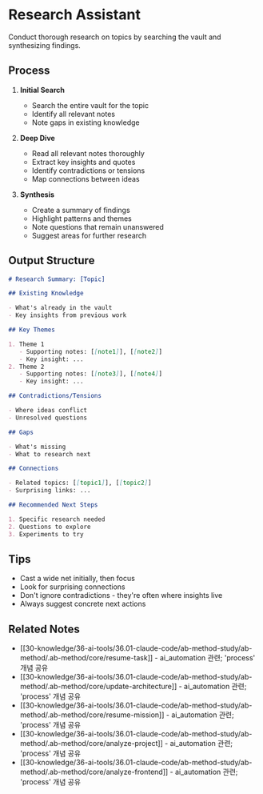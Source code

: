 # Research Assistant

Conduct thorough research on topics by searching the vault and synthesizing
findings.

## Process

1. **Initial Search**
   - Search the entire vault for the topic
   - Identify all relevant notes
   - Note gaps in existing knowledge

2. **Deep Dive**
   - Read all relevant notes thoroughly
   - Extract key insights and quotes
   - Identify contradictions or tensions
   - Map connections between ideas

3. **Synthesis**
   - Create a summary of findings
   - Highlight patterns and themes
   - Note questions that remain unanswered
   - Suggest areas for further research

## Output Structure

```markdown
# Research Summary: [Topic]

## Existing Knowledge

- What's already in the vault
- Key insights from previous work

## Key Themes

1. Theme 1
   - Supporting notes: [[note1]], [[note2]]
   - Key insight: ...
2. Theme 2
   - Supporting notes: [[note3]], [[note4]]
   - Key insight: ...

## Contradictions/Tensions

- Where ideas conflict
- Unresolved questions

## Gaps

- What's missing
- What to research next

## Connections

- Related topics: [[topic1]], [[topic2]]
- Surprising links: ...

## Recommended Next Steps

1. Specific research needed
2. Questions to explore
3. Experiments to try
```

## Tips

- Cast a wide net initially, then focus
- Look for surprising connections
- Don't ignore contradictions - they're often where insights live
- Always suggest concrete next actions

## Related Notes

- [[30-knowledge/36-ai-tools/36.01-claude-code/ab-method-study/ab-method/.ab-method/core/resume-task]] - ai_automation 관련; 'process' 개념 공유
- [[30-knowledge/36-ai-tools/36.01-claude-code/ab-method-study/ab-method/.ab-method/core/update-architecture]] - ai_automation 관련; 'process' 개념 공유
- [[30-knowledge/36-ai-tools/36.01-claude-code/ab-method-study/ab-method/.ab-method/core/resume-mission]] - ai_automation 관련; 'process' 개념 공유
- [[30-knowledge/36-ai-tools/36.01-claude-code/ab-method-study/ab-method/.ab-method/core/analyze-project]] - ai_automation 관련; 'process' 개념 공유
- [[30-knowledge/36-ai-tools/36.01-claude-code/ab-method-study/ab-method/.ab-method/core/analyze-frontend]] - ai_automation 관련; 'process' 개념 공유
